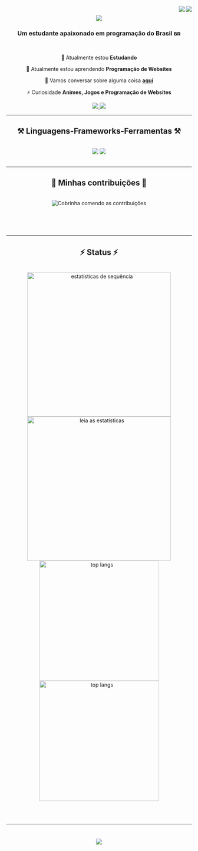 <img align="right" src="https://visitor-badge.laobi.icu/badge?page_id=meliodasbr-oficial.meliodasbr-oficial" /> <img align="right" src="https://wakatime.com/badge/user/ea8ff3dd-0ce4-4de7-91d5-6a5ca477a013.svg" />



<h1 align="center">
    <img src="https://readme-typing-svg.herokuapp.com/?font=Righteous&size=35&center=true&vCenter=true&width=900&height=100&duration=6000&lines=Olá!+👋;Meu+Nome+é+Richard+Aghamenon!" />
</h1>

<h3 align="center">Um estudante apaixonado em programação do Brasil ʙʀ</h3>

<br/>

<div align="center">
 
 🔭 Atualmente estou **Estudando**
 
 🌱 Atualmente estou aprendendo **Programação de Websites**

💬 Vamos conversar sobre alguma coisa **[aqui](https://discord.gg/VAasD2GqMk)**

⚡ Curiosidade **Animes, Jogos e Programação de Websites**
 </div>
 
<div align="center"> 
  <a href="mailto:meliodas157lost@gmail.com">
    <img src="https://img.shields.io/badge/Gmail-333333?style=for-the-badge&logo=gmail&logoColor=red" />
  </a>
  <a href="Em Breve" target="_blank">
     <img src="https://img.shields.io/badge/Portfolio-FF5722?style=for-the-badge&logo=todoist&logoColor=white" target="_blank" />
  </a>
</div>

 <hr/>
 
<h2 align="center">⚒️ Linguagens-Frameworks-Ferramentas ⚒️</h2>
<br/>
<div align="center">
    <img src="https://skillicons.dev/icons?i=html,css,vscode,github,js" />
    <img src="https://skillicons.dev/icons?i=nodejs" /><br>
</div>

<br/>
<hr/>

<div align="center">
  <h2>🐍 Minhas contribuições 🐍</h2>
  <br>
  <img alt="Cobrinha comendo as contribuições" src="https://raw.githubusercontent.com/meliodasbr-oficial/meliodasbr-oficial/output/github-contribution-grid-snake-dark.svg" />
  
  <br/><br/><br/>
</div>

<hr/>

<h2 align="center">⚡ Status ⚡</h2>
<br>
<div align=center>
  <img width=390 src="https://streak-stats.demolab.com?user=meliodasbr-oficial&theme=midnight-purple&&layout=compact&border_radius=10&count_weight=0.5&size_weight=0.5&locale=pt_BR" alt="estatísticas de sequência"/>
  <img width=390 src="https://github-readme-stats.vercel.app/api?username=meliodasbr-oficial&theme=midnight-purple&locale=pt-br&border_radius=10&count_weight=0.5" alt="leia as estatísticas" />
  <br/>
  <img width=325 align="center" src="https://github-readme-stats.vercel.app/api/top-langs/?username=meliodasbr-oficial&size_weight=0.5&count_weight=0.5&langs_count=8&locale=pt-br&theme=midnight-purple" alt="top langs" />
    <img width=325 align="center" src="https://github-readme-stats.vercel.app/api/wakatime?username=Meliodasbr_Oficial&theme=midnight-purple&locale=pt-br&border_radius=10&count_weight=0.5" alt="top langs" />
</div>

<br/><br/>

<hr/>

<h1 align="center">
    <img src="https://readme-typing-svg.demolab.com?font=Righteous&size=35&pause=1100&random=false&width=900&height=100&lines=Obrigado!;Por+me+acompanhar+nesta+aventrura+da+programa%C3%A7%C3%A3o." />
</h1>
